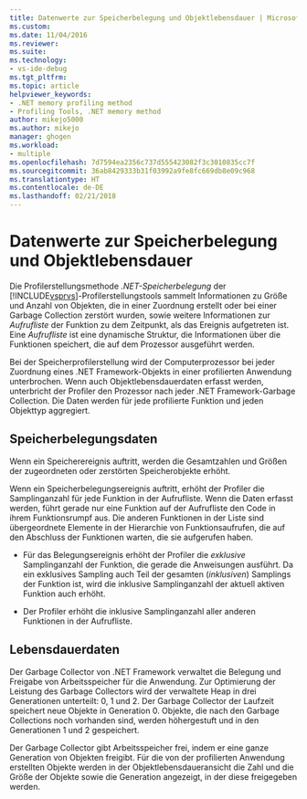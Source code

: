 ```yaml
---
title: Datenwerte zur Speicherbelegung und Objektlebensdauer | Microsoft-Dokumentation
ms.custom: 
ms.date: 11/04/2016
ms.reviewer: 
ms.suite: 
ms.technology:
- vs-ide-debug
ms.tgt_pltfrm: 
ms.topic: article
helpviewer_keywords:
- .NET memory profiling method
- Profiling Tools, .NET memory method
author: mikejo5000
ms.author: mikejo
manager: ghogen
ms.workload:
- multiple
ms.openlocfilehash: 7d7594ea2356c737d555423082f3c3010835cc7f
ms.sourcegitcommit: 36ab8429333b31f03992a9fe8fc669db8e09c968
ms.translationtype: HT
ms.contentlocale: de-DE
ms.lasthandoff: 02/21/2018
---
```

# <a name="understanding-memory-allocation-and-object-lifetime-data-values"></a>Datenwerte zur Speicherbelegung und Objektlebensdauer

Die Profilerstellungsmethode *.NET-Speicherbelegung* der [!INCLUDE[vsprvs](../code-quality/includes/vsprvs_md.md)]-Profilerstellungstools sammelt Informationen zu Größe und Anzahl von Objekten, die in einer Zuordnung erstellt oder bei einer Garbage Collection zerstört wurden, sowie weitere Informationen zur *Aufrufliste* der Funktion zu dem Zeitpunkt, als das Ereignis aufgetreten ist. Eine *Aufrufliste* ist eine dynamische Struktur, die Informationen über die Funktionen speichert, die auf dem Prozessor ausgeführt werden.

Bei der Speicherprofilerstellung wird der Computerprozessor bei jeder Zuordnung eines .NET Framework-Objekts in einer profilierten Anwendung unterbrochen. Wenn auch Objektlebensdauerdaten erfasst werden, unterbricht der Profiler den Prozessor nach jeder .NET Framework-Garbage Collection. Die Daten werden für jede profilierte Funktion und jeden Objekttyp aggregiert.

## <a name="allocation-data"></a>Speicherbelegungsdaten

Wenn ein Speicherereignis auftritt, werden die Gesamtzahlen und Größen der zugeordneten oder zerstörten Speicherobjekte erhöht.

Wenn ein Speicherbelegungsereignis auftritt, erhöht der Profiler die Samplinganzahl für jede Funktion in der Aufrufliste. Wenn die Daten erfasst werden, führt gerade nur eine Funktion auf der Aufrufliste den Code in ihrem Funktionsrumpf aus. Die anderen Funktionen in der Liste sind übergeordnete Elemente in der Hierarchie von Funktionsaufrufen, die auf den Abschluss der Funktionen warten, die sie aufgerufen haben.

- Für das Belegungsereignis erhöht der Profiler die *exklusive* Samplinganzahl der Funktion, die gerade die Anweisungen ausführt. Da ein exklusives Sampling auch Teil der gesamten (*inklusiven*) Samplings der Funktion ist, wird die inklusive Samplinganzahl der aktuell aktiven Funktion auch erhöht.

- Der Profiler erhöht die inklusive Samplinganzahl aller anderen Funktionen in der Aufrufliste.

## <a name="lifetime-data"></a>Lebensdauerdaten

Der Garbage Collector von .NET Framework verwaltet die Belegung und Freigabe von Arbeitsspeicher für die Anwendung. Zur Optimierung der Leistung des Garbage Collectors wird der verwaltete Heap in drei Generationen unterteilt: 0, 1 und 2. Der Garbage Collector der Laufzeit speichert neue Objekte in Generation 0. Objekte, die nach den Garbage Collections noch vorhanden sind, werden höhergestuft und in den Generationen 1 und 2 gespeichert.

Der Garbage Collector gibt Arbeitsspeicher frei, indem er eine ganze Generation von Objekten freigibt. Für die von der profilierten Anwendung erstellten Objekte werden in der Objektlebensdaueransicht die Zahl und die Größe der Objekte sowie die Generation angezeigt, in der diese freigegeben werden.